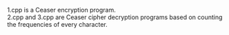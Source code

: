 1.cpp is a Ceaser encryption program.<br/>
2.cpp and 3.cpp are Ceaser cipher decryption programs based on counting the frequencies of every character.</br>
 
